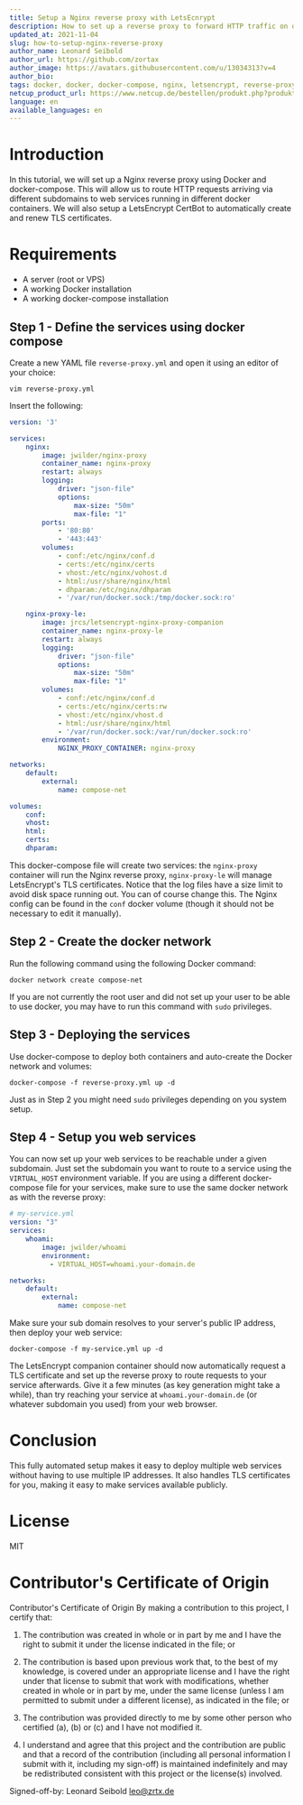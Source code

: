 ```yaml
---
title: Setup a Nginx reverse proxy with LetsEcnrypt
description: How to set up a reverse proxy to forward HTTP traffic on different subdomains to different containers
updated_at: 2021-11-04
slug: how-to-setup-nginx-reverse-proxy
author_name: Leonard Seibold
author_url: https://github.com/zortax
author_image: https://avatars.githubusercontent.com/u/13034313?v=4
author_bio: 
tags: docker, docker, docker-compose, nginx, letsencrypt, reverse-proxy
netcup_product_url: https://www.netcup.de/bestellen/produkt.php?produkt=2000
language: en
available_languages: en
---
```


# Introduction
In this tutorial, we will set up a Nginx reverse proxy using Docker and
docker-compose. This will allow us to route HTTP requests arriving via different
subdomains to web services running in different docker containers. We will also
setup a LetsEncrypt CertBot to automatically create and renew TLS certificates.


# Requirements
- A server (root or VPS)
- A working Docker installation
- A working docker-compose installation

## Step 1 - Define the services using docker compose

Create a new YAML file `reverse-proxy.yml` and open it using an editor of your
choice:
```
vim reverse-proxy.yml
```

Insert the following:
```yml
version: '3'

services:
    nginx:
        image: jwilder/nginx-proxy
        container_name: nginx-proxy
        restart: always
        logging:
            driver: "json-file"
            options:
                max-size: "50m"
                max-file: "1"
        ports:
            - '80:80'
            - '443:443'
        volumes:
            - conf:/etc/nginx/conf.d
            - certs:/etc/nginx/certs
            - vhost:/etc/nginx/vohost.d
            - html:/usr/share/nginx/html
            - dhparam:/etc/nginx/dhparam
            - '/var/run/docker.sock:/tmp/docker.sock:ro'

    nginx-proxy-le:
        image: jrcs/letsencrypt-nginx-proxy-companion
        container_name: nginx-proxy-le
        restart: always
        logging:
            driver: "json-file"
            options:
                max-size: "50m"
                max-file: "1"
        volumes:
            - conf:/etc/nginx/conf.d
            - certs:/etc/nginx/certs:rw
            - vhost:/etc/nginx/vhost.d
            - html:/usr/share/nginx/html
            - '/var/run/docker.sock:/var/run/docker.sock:ro'
        environment:
            NGINX_PROXY_CONTAINER: nginx-proxy

networks:
    default:
        external:
            name: compose-net

volumes:
    conf:
    vhost:
    html:
    certs:
    dhparam:
```

This docker-compose file will create two services: the `nginx-proxy` container
will run the Nginx reverse proxy, `nginx-proxy-le` will manage LetsEncrypt's TLS
certificates. Notice that the log files have a size limit to avoid disk space
running out. You can of course change this. The Nginx config can be found in the
`conf` docker volume (though it should not be necessary to edit it manually).

## Step 2 - Create the docker network
Run the following command using the following Docker command:
```
docker network create compose-net
```

If you are not currently the root user and did not set up your user to be able
to use docker, you may have to run this command with `sudo` privileges.

## Step 3 - Deploying the services
Use docker-compose to deploy both containers and auto-create the Docker network
and volumes:
```
docker-compose -f reverse-proxy.yml up -d
```
Just as in Step 2 you might need `sudo` privileges depending on you system
setup.


## Step 4 - Setup you web services
You can now set up your web services to be reachable under a given subdomain.
Just set the subdomain you want to route to a service using the `VIRTUAL_HOST`
environment variable. If you are using a different docker-compose file for your
services, make sure to use the same docker network as with the reverse proxy:

```yml
# my-service.yml
version: "3"
services:
    whoami:
        image: jwilder/whoami
        environment:
          - VIRTUAL_HOST=whoami.your-domain.de

networks:
    default:
        external:
            name: compose-net
```

Make sure your sub domain resolves to your server's public IP address, then
deploy your web service:
```
docker-compose -f my-service.yml up -d
```

The LetsEncrypt companion container should now automatically request a TLS
certificate and set up the reverse proxy to route requests to your service
afterwards. Give it a few minutes (as key generation might take a while), than
try reaching your service at `whoami.your-domain.de` (or whatever subdomain you
used) from your web browser.

# Conclusion
This fully automated setup makes it easy to deploy multiple web services without
having to use multiple IP addresses. It also handles TLS certificates for you,
making it easy to make services available publicly.

# License
MIT

# Contributor's Certificate of Origin
Contributor's Certificate of Origin By making a contribution to this project, I certify that:

 1) The contribution was created in whole or in part by me and I have the right to submit it under the license indicated in the file; or

 2) The contribution is based upon previous work that, to the best of my knowledge, is covered under an appropriate license and I have the right under that license to submit that work with modifications, whether created in whole or in part by me, under the same license (unless I am permitted to submit under a different license), as indicated in the file; or

 3) The contribution was provided directly to me by some other person who certified (a), (b) or (c) and I have not modified it.

 4) I understand and agree that this project and the contribution are public and that a record of the contribution (including all personal information I submit with it, including my sign-off) is maintained indefinitely and may be redistributed consistent with this project or the license(s) involved.

Signed-off-by: Leonard Seibold <leo@zrtx.de>
